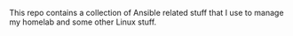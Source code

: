 This repo contains a collection of Ansible related stuff that I use to manage my homelab  and some other Linux stuff.